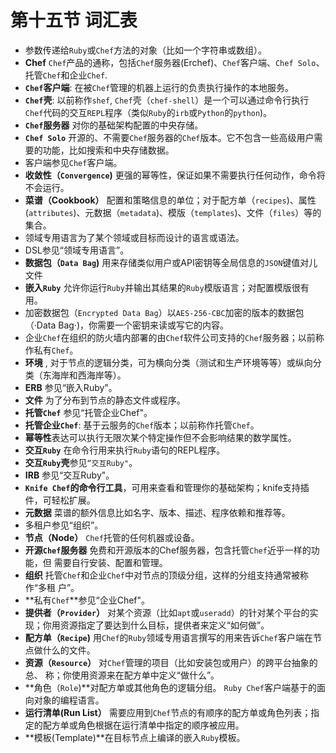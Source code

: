 # **第十五节 词汇表**


* 参数传递给`Ruby`或`Chef`方法的对象（比如一个字符串或数组）。 
* **Chef** `Chef`产品的通称，包括`Chef`服务器(Erchef)、`Chef`客户端、`Chef Solo`、托管`Chef`和企业`Chef`.
* **`Chef`客户端**: 在被`Chef`管理的机器上运行的负责执行操作的本地服务。 
* **`Chef`壳**: 以前称作`shef`, `Chef`壳（`chef-shell`）是一个可以通过命令行执行`Chef`代码的交互`REPL`程序（类似`Ruby`的`irb`或`Python`的`python`)。 
* **`Chef`服务器** 对你的基础架构配置的中央存储。 
* **`Chef Solo`** 开源的、不需要`Chef`服务器的`Chef`版本。它不包含一些高级用户需要的功能，比如搜索和中央存储数据。 
* 客户端参见`Chef`客户端。 
* **收敛性（`Convergence`)** 更强的幂等性，保证如果不需要执行任何动作，命令将不会运行。 
* **菜谱（Cookbook）** 配置和策略信息的单位；对于配方单（`recipes`)、属性(`attributes`)、元数据（`metadata`)、模版（`templates`)、文件（`files`）等的集合。 
* 领域专用语言为了某个领域或目标而设计的语言或语法。 
* DSL参见“领域专用语言”。 
* **数据包（`Data Bag`)** 用来存储类似用户或API密钥等全局信息的`JSON`键值对儿文件 
* **嵌入`Ruby`** 允许你运行`Ruby`并输出其结果的`Ruby`模版语言；对配置模版很有用。 
* 加密数据包（`Encrypted Data Bag`）以`AES-256-CBC`加密的版本的数据包（·Data Bag·)，你需要一个密钥来读或写它的内容。 
* 企业`Chef`在组织的防火墙内部署的由`Chef`软件公司支持的`Chef`服务器；以前称作私有`Chef`。 
* **环境** , 对于节点的逻辑分类，可为横向分类（测试和生产环境等等）或纵向分类（东海岸和西海岸等）。 
* **ERB** 参见“嵌入Ruby"。 
* **文件** 为了分布到节点的静态文件或程序。 
* **托管`Chef`** 参见“托管企业Chef"。 
* **托管企业`Chef`**: 基于云服务的`Chef`版本；以前称作托管`Chef`。 
* **幂等性**表达可以执行无限次某个特定操作但不会影响结果的数学属性。 
* **交互`Ruby`** 在命令行用来执行`Ruby`语句的REPL程序。 
* **交互`Ruby`壳**参见`“交互Ruby"`。 
* **IRB** 参见“交互Ruby"。
* **`Knife Chef`的命令行工具**，可用来查看和管理你的基础架构；knife支持插件，可轻松扩展。 
* **元数据** 菜谱的额外信息比如名字、版本、描述、程序依赖和推荐等。 
* 多租户参见“组织”。 
* **节点（Node）** 	`Chef`托管的任何机器或设备。 
* **开源`Chef`服务器** 免费和开源版本的Chef服务器，包含托管`Chef`近乎一样的功能，但 需要自行安装、配置和管理。 
* **组织** 托管`Chef`和企业`Chef`中对节点的顶级分组，这样的分组支持通常被称作“多租 户”。 
* **私有`Chef`**参见“企业Chef"。 
* **提供者（`Provider`）** 对某个资源（比如`apt`或`useradd`）的针对某个平台的实现；你用资源指定了要达到什么目标，提供者来定义“如何做”。 
* **配方单（`Recipe`)** 用`Chef`的`Ruby`领域专用语言撰写的用来告诉`Chef`客户端在节点做什么的文件。 
* **资源（`Resource`）** 对`Chef`管理的项目（比如安装包或用户）的跨平台抽象的总、 称；你使用资源来在配方单中定义“做什么”。 
* **角色（`Role`)**对配方单或其他角色的逻辑分组。 `Ruby Chef`客户端基于的面向对象的编程语言。 
* **运行清单(Run List）** 需要应用到`Chef`节点的有顺序的配方单或角色列表；指定的配方单或角色根据在运行清单中指定的顺序被应用。 
* **模板(Template)**在目标节点上编译的嵌入`Ruby`模板。 

